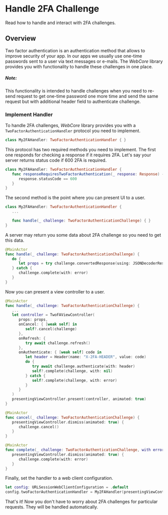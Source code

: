 # Handle 2FA Challenge

Read how to handle and interact with 2FA challenges.

## Overview

Two factor authentication is an authentication method that allows to improve security of your 
app. In our apps we usually use one-time passwords sent to a user via text messages or e-mails. The
*WebCore* library provides you with functionality to handle these challenges in one place.

##### Note:

This functionality is intended to handle challenges when you need to re-send request to get one-time
password one more time and send the same request but with additional header field to authenticate
challenge.

### Implement Handler

To handle 2FA challenges, *WebCore* library provides you with a `TwoFactorAuthenticationHandler` 
protocol you need to implement.

```swift
class My2FAHandler: TwoFactorAuthenticationHandler { }
```

This protocol has two required methods you need to implement. The first one responds for checking a
response if it requires 2FA. Let's say your server returns status code if 600 2FA is required.

```swift
class My2FAHandler: TwoFactorAuthenticationHandler { 
   func responseRequiresTwoFactorAuthentication(_ response: Response) -> Bool {
      response.statusCode == 600
   }
}
```

The second method is the point where you can present UI to a user.

```swift
class My2FAHandler: TwoFactorAuthenticationHandler {
   ...

   func handle(_ challenge: TwoFactorAuthenticationChallenge) { }
}
```

A server may return you some data about 2FA challenge so you need to get this data.

```swift
@MainActor
func handle(_ challenge: TwoFactorAuthenticationChallenge) {
   do {
      let props = try challenge.convertedResponse(using: JSONDecoderResponseConverter<TwoFAProps>()) 
   } catch {
      challenge.complete(with: error)
   }
}
```

Now you can present a view controller to a user.

```swift
@MainActor
func handle(_ challenge: TwoFactorAuthenticationChallenge) {
   ...
   let controller = TwoFAViewController(
      props: props, 
      onCancel: { [weak self] in
         self?.cancel(challenge)
      }, 
      onRefresh: {
         try await challenge.refresh()
      },
      onAuthenticate: { [weak self] code in
         let header = Header(name: "X-2FA-HEADER", value: code)
         do {
            try await challenge.authenticate(with: header)
            self?.complete(challenge, with: nil)
         } catch {
            self?.complete(challenge, with: error)
         }
      }
   )
   presentingViewController.present(controller, animated: true)
}

@MainActor
func cancel(_ challenge: TwoFactorAuthenticationChallenge) {
   presentingViewController.dismiss(animated: true) {
      challenge.cancel()
   }
}

@MainActor
func complete(_ challenge: TwoFactorAuthenticationChallenge, with error: Error?) {
   presentingViewController.dismiss(animated: true) {
      challenge.complete(with: error)
   }
}
```

Finally, set the handler to a web client configuration.

```swift
let config: URLSessionWebClientConfiguration = .default
config.twoFactorAuthenticationHandler = My2FAHandler(presentingViewController: controller)
```

That's it! Now you don't have to worry about 2FA challenges for particular requests. They will 
be handled automatically.
